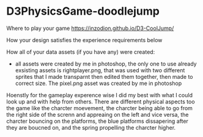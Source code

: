 # D3PhysicsGame-doodlejump

Where to play your game https://inzodion.github.io/D3-CoolJump/

How your design satisfies the experience requirements below

How all of your data assets (if you have any) were created:
- all assets were created by me in photoshop, the only one to use already exsisting assets is rightplayer.png, that was used with two different sprites that I made transparnt then edited them together, then made to correct size.
The pixel.png asset was created by me in photoshop

Hoenstly for the gameplay experence wise I did my best with what I could look up and with help from others. There are different physical aspects too the game like the charcter moevement, the charcter being able to go from the right side of the screnn and appreaing on the left and vice versa, the charcter bouncing on the platforms, the blue platforms dissapering after they are boucned on, and the spring propelling the charcter higher.